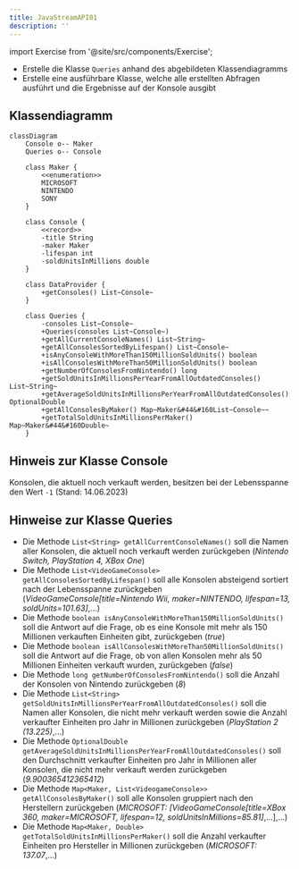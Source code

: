 ```yaml
---
title: JavaStreamAPI01
description: ''
---
```


import Exercise from '@site/src/components/Exercise';

- Erstelle die Klasse `Queries` anhand des abgebildeten Klassendiagramms
- Erstelle eine ausführbare Klasse, welche alle erstellten Abfragen ausführt und die Ergebnisse auf der Konsole ausgibt

## Klassendiagramm
```mermaid
classDiagram
    Console o-- Maker
    Queries o-- Console

    class Maker {
        <<enumeration>>
        MICROSOFT
        NINTENDO
        SONY
    }

    class Console {
        <<record>>
        -title String
        -maker Maker
        -lifespan int
        -soldUnitsInMillions double
    }

    class DataProvider {
        +getConsoles() List~Console~
    }

    class Queries {
        -consoles List~Console~
        +Queries(consoles List~Console~)
        +getAllCurrentConsoleNames() List~String~
        +getAllConsolesSortedByLifespan() List~Console~
        +isAnyConsoleWithMoreThan150MillionSoldUnits() boolean
        +isAllConsolesWithMoreThan50MillionSoldUnits() boolean
        +getNumberOfConsolesFromNintendo() long
        +getSoldUnitsInMillionsPerYearFromAllOutdatedConsoles() List~String~
        +getAverageSoldUnitsInMillionsPerYearFromAllOutdatedConsoles() OptionalDouble
        +getAllConsolesByMaker() Map~Maker&#44&#160List~Console~~
        +getTotalSoldUnitsInMillionsPerMaker() Map~Maker&#44&#160Double~
    }
```

## Hinweis zur Klasse Console
Konsolen, die aktuell noch verkauft werden, besitzen bei der Lebensspanne den Wert `-1` (Stand: 14.06.2023)

## Hinweise zur Klasse Queries
- Die Methode `List<String> getAllCurrentConsoleNames()` soll die Namen aller Konsolen, die aktuell noch verkauft werden zurückgeben (_Nintendo Switch, PlayStation 4, XBox One_)
- Die Methode `List<VideoGameConsole> getAllConsolesSortedByLifespan()` soll alle Konsolen absteigend sortiert nach der Lebensspanne zurückgeben (_VideoGameConsole\[title=Nintendo Wii, maker=NINTENDO, lifespan=13, soldUnits=101.63]_,...)
- Die Methode `boolean isAnyConsoleWithMoreThan150MillionSoldUnits()` soll die Antwort auf die Frage, ob es eine Konsole mit mehr als 150 Millionen verkauften Einheiten gibt, zurückgeben (_true_)
- Die Methode `boolean isAllConsolesWithMoreThan50MillionSoldUnits()` soll die Antwort auf die Frage, ob von allen Konsolen mehr als 50 Millionen Einheiten verkauft wurden, zurückgeben (_false_)
- Die Methode `long getNumberOfConsolesFromNintendo()` soll die Anzahl der Konsolen von Nintendo zurückgeben (_8_)
- Die Methode `List<String> getSoldUnitsInMillionsPerYearFromAllOutdatedConsoles()` soll die Namen aller Konsolen, die nicht mehr verkauft werden sowie die Anzahl verkaufter Einheiten pro Jahr in Millionen zurückgeben (_PlayStation 2 (13.225)_,...)
- Die Methode `OptionalDouble getAverageSoldUnitsInMillionsPerYearFromAllOutdatedConsoles()` soll den Durchschnitt verkaufter Einheiten pro Jahr in Millionen aller Konsolen, die nicht mehr verkauft werden zurückgeben (_9.900365412365412_)
- Die Methode `Map<Maker, List<VideogameConsole>> getAllConsolesByMaker()` soll alle Konsolen gruppiert nach den Herstellern zurückgeben (_MICROSOFT: \[VideoGameConsole\[title=XBox 360, maker=MICROSOFT, lifespan=12, soldUnitsInMillions=85.81]_,...],...)
- Die Methode `Map<Maker, Double> getTotalSoldUnitsInMillionsPerMaker()` soll die Anzahl verkaufter Einheiten pro Hersteller in Millionen zurückgeben (_MICROSOFT: 137.07_,...)


<Exercise pullRequest="71" branchSuffix="stream-api/01" />

